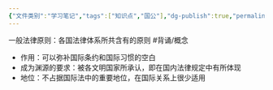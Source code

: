 ```yaml
---
{"文件类别":"学习笔记","tags":["知识点","国公"],"dg-publish":true,"permalink":"/学习笔记studyup/国际公法/一般法律原则/","dgPassFrontmatter":true,"created":"2024-09-24T10:16:25.280+08:00","updated":"2024-12-03T10:53:12.491+08:00"}
---
```


一般法律原则：各国法律体系所共含有的原则 #背诵/概念 
- 作用：可以弥补国际条约和国际习惯的空白
- 成为渊源的要求：被各文明国家所承认，即在国内法律规定中有所体现
- 地位：不占据国际法中的重要地位，在国际关系上很少适用

